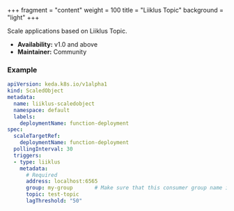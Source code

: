 +++
fragment = "content"
weight = 100
title = "Liiklus Topic"
background = "light"
+++

Scale applications based on Liiklus Topic.

<!--more-->

* **Availability:** v1.0 and above
* **Maintainer:** Community

### Example

```yaml
apiVersion: keda.k8s.io/v1alpha1
kind: ScaledObject
metadata:
  name: liiklus-scaledobject
  namespace: default
  labels:
    deploymentName: function-deployment
spec:
  scaleTargetRef:
    deploymentName: function-deployment
  pollingInterval: 30
  triggers:
  - type: liiklus
    metadata:
      # Required
      address: localhost:6565
      group: my-group       # Make sure that this consumer group name is the same one as the one that is consuming topics
      topic: test-topic
      lagThreshold: "50"
```